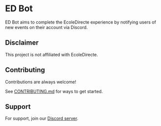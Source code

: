 # ED Bot

ED Bot aims to complete the EcoleDirecte experience by notifying users of new events on their account via Discord.

## Disclaimer

This project is not affiliated with EcoleDirecte.

## Contributing

Contributions are always welcome!

See [CONTRIBUTING.md](https://github.com/louislegrain/ed-bot/blob/master/CONTRIBUTING.md) for ways to get started.

## Support

For support, join our [Discord server](https://edbot.fr/discord).
